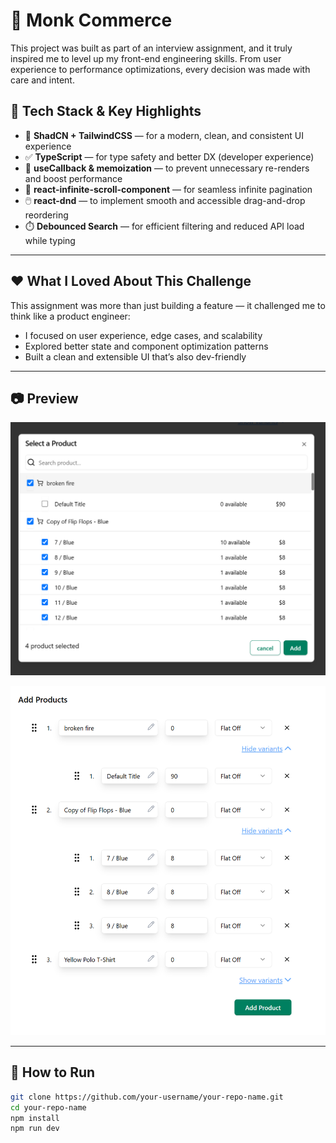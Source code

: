# 🛒 Monk Commerce

This project was built as part of an interview assignment, and it truly inspired me to level up my front-end engineering skills. From user experience to performance optimizations, every decision was made with care and intent.
 

## 🚀 Tech Stack & Key Highlights

- 🧩 **ShadCN + TailwindCSS** — for a modern, clean, and consistent UI experience
- ✅ **TypeScript** — for type safety and better DX (developer experience)
- 🧠 **useCallback & memoization** — to prevent unnecessary re-renders and boost performance
- 🔄 **react-infinite-scroll-component** — for seamless infinite pagination
- 🖱️ **react-dnd** — to implement smooth and accessible drag-and-drop reordering
- ⏱️ **Debounced Search** — for efficient filtering and reduced API load while typing

---

## ❤️ What I Loved About This Challenge

This assignment was more than just building a feature — it challenged me to think like a product engineer:
- I focused on user experience, edge cases, and scalability
- Explored better state and component optimization patterns
- Built a clean and extensible UI that’s also dev-friendly

---

## 📷 Preview

![Preview 1](mc1.png)

![Preview 2](mc2.png)

---

## 📂 How to Run

```bash
git clone https://github.com/your-username/your-repo-name.git
cd your-repo-name
npm install
npm run dev
